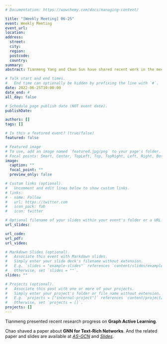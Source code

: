 ```yaml
---
# Documentation: https://wowchemy.com/docs/managing-content/

title: "[Weekly Meeting] 06-25"
event: Weekly Meeting
event_url:
location:
address:
  street:
  city:
  region:
  postcode:
  country:
summary:
abstract: Tianmeng Yang and Chan Sun have shared recent work in the meeting.

# Talk start and end times.
#   End time can optionally be hidden by prefixing the line with `#`.
date: 2022-06-25T10:00:00
date_end: #
all_day: false

# Schedule page publish date (NOT event date).
publishDate: 

authors: []
tags: []

# Is this a featured event? (true/false)
featured: false

# Featured image
# To use, add an image named `featured.jpg/png` to your page's folder. 
# Focal points: Smart, Center, TopLeft, Top, TopRight, Left, Right, BottomLeft, Bottom, BottomRight.
image:
  caption: ""
  focal_point: ""
  preview_only: false

# Custom links (optional).
#   Uncomment and edit lines below to show custom links.
# links:
# - name: Follow
#   url: https://twitter.com
#   icon_pack: fab
#   icon: twitter

# Optional filename of your slides within your event's folder or a URL.
url_slides:

url_code:
url_pdf:
url_video:

# Markdown Slides (optional).
#   Associate this event with Markdown slides.
#   Simply enter your slide deck's filename without extension.
#   E.g. `slides = "example-slides"` references `content/slides/example-slides.md`.
#   Otherwise, set `slides = ""`.
slides: ""

# Projects (optional).
#   Associate this post with one or more of your projects.
#   Simply enter your project's folder or file name without extension.
#   E.g. `projects = ["internal-project"]` references `content/project/deep-learning/index.md`.
#   Otherwise, set `projects = []`.
projects: []
---
```

Tianmeng presented recent research progress on **Graph Active Learning**. 

Chao shaved a paper about **GNN for Text-Rich Networks**. And the related paper and slides are available at [*AS-GCN*](https://ieeexplore.ieee.org/abstract/document/9679149) and [*Slides*](https://github.com/MSALab-PKU/weeklymeeting/blob/main/slides/meeting22-06-25/sc.pdf).